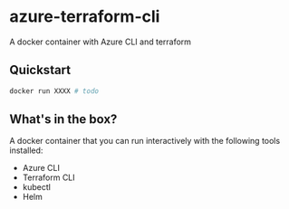 # azure-terraform-cli
A docker container with Azure CLI and terraform

## Quickstart

```sh
docker run XXXX # todo

```

## What's in the box?

A docker container that you can run interactively with the following tools installed:

 * Azure CLI
 * Terraform CLI
 * kubectl
 * Helm
 
